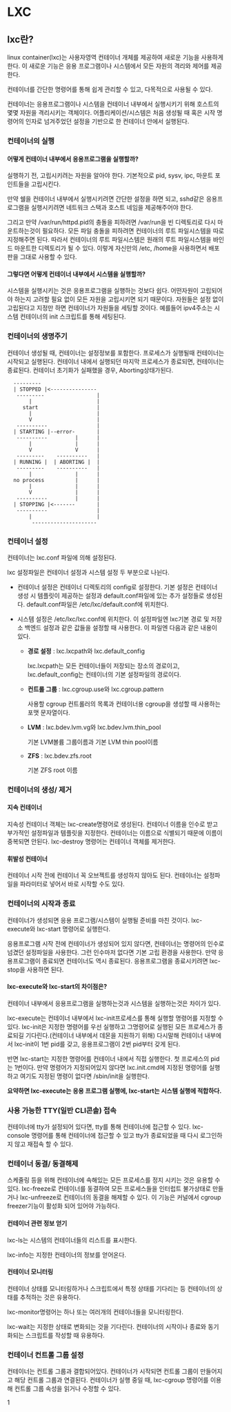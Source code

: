 # LXC

## lxc란?

linux container(lxc)는 사용자영역 컨테이너 개체를 제공하여 새로운 기능을 사용하게 한다.
이 새로운 기능은 응용 프로그램이나 시스템에서 모든 자원의 격리와 제어를 제공한다.

컨테이너를 간단한 명령어를 통해 쉽게 관리할 수 있고, 다목적으로 사용될 수 있다.

컨테이너는 응용프로그램이나 시스템을 컨테이너 내부에서 실행시키기 위해 호스트의 몇몇 자원을 격리시키는 객체이다.
어플리케이션/시스템은 처음 생성될 때 혹은 시작 명령어의 인자로 넘겨주었던 설정을 기반으로 한 컨테이너 안에서 실행된다.


### 컨테이너의 실행

#### 어떻게 컨테이너 내부에서 응용프로그램을 실행할까?

실행하기 전, 고립시키려는 자원을 알아야 한다. 기본적으로 pid, sysv, ipc, 마운트 포인트들을 고립시킨다.

만약 쉘을 컨테이너 내부에서 실행시키려면 간단한 설정을 하면 되고, sshd같은 응용프로그램을 실행시키려면 네트워크 스택과 호스트 네임을 제공해주어야 한다.

그리고 만약 /var/run/httpd.pid의 충돌을 피하려면 /var/run을 빈 디렉토리로 다시 마운트하는것이 필요하다. 모든 파일 충돌을 피하려면 컨테이너의 루트 파일시스템을 따로 지정해주면 된다. 따라서 컨테이너의 루트 파일시스템은 원래의 루트 파일시스템을 바인드 마운트한 디렉토리가 될 수 있다. 이렇게 자신만의 /etc, /home을 사용하면서 배포판을 그대로 사용할 수 있다.

#### 그렇다면 어떻게 컨테이너 내부에서 시스템을 실행할까?

시스템을 실행시키는 것은 응용프로그램을 실행하는 것보다 쉽다. 어떤자원이 고립되어야 하는지 고려할 필요 없이 모든 자원을 고립시키면 되기 때문이다. 자원들은 설정 없이 고립된다고 지정만 하면 컨테이너가 자원들을 세팅할 것이다. 예를들어 ipv4주소는 시스템 컨테이너의 init 스크립트를 통해 세팅된다.



### 컨테이너의 생명주기

컨테이너 생성될 때, 컨테이너는 설정정보를 포함한다. 프로세스가 실행될때 컨테이너는 시작되고 실행된다. 컨테이너 내에서 실행되던 마지막 프로세스가 종료되면, 컨테이너는 종료된다. 컨테이너 초기화가 실패했을 경우, Aborting상태가된다.

```
  ---------
  | STOPPED |<---------------
   ---------                 |
       |                     |
     start                   |
       |                     |
       V                     |
   ----------                |
  | STARTING |--error-       |
   ----------         |      |
       |              |      |
       V              V      |
   ---------    ----------   |
  | RUNNING |  | ABORTING |  |
   ---------    ----------   |
       |              |      |
  no process          |      |
       |              |      |
       V              |      |
   ----------         |      |
  | STOPPING |<-------       |
   ----------                |
       |                     |
        ---------------------
```



### 컨테이너 설정

컨테이너는 lxc.conf 파일에 의해 설정된다. 

lxc 설정파일은 컨테이너 설정과 시스템 설정 두 부분으로 나뉜다.

- 컨테이너 설정은 컨테이너 디렉토리의 config로 설정한다. 기본 설정은 컨테이너 생성 시 템플릿이 제공하는 설정과 default.conf파일에 있는 추가 설정들로 생성된다. default.conf파일은 /etc/lxc/default.conf에 위치한다.

- 시스템 설정은 /etc/lxc/lxc.conf에 위치한다. 이 설정파일엔 lxc기본 경로 및 저장소 백엔드 설정과 같은 값들을 설정할 때 사용한다.  이 파일엔 다음과 같은 내용이 있다.

  * **경로 설정** : lxc.lxcpath와 lxc.default_config

    lxc.lxcpath는 모든 컨테이너들이 저장되는 장소의 경로이고, lxc.default_config는 컨테이너의 기본 설정파일의 경로이다. 

  * **컨트롤 그룹** : lxc.cgroup.use와 lxc.cgroup.pattern

    사용할 cgroup 컨트롤러의 목록과 컨테이너용 cgroup을 생성할 때 사용하는 포맷 문자열이다.

  * **LVM** : lxc.bdev.lvm.vg와 lxc.bdev.lvm.thin_pool

    기본 LVM볼륨 그룹이름과 기본 LVM thin pool이름

  * **ZFS** : lxc.bdev.zfs.root

    기본 ZFS root 이름



### 컨테이너의 생성/ 제거 

#### 지속 컨테이너

지속성 컨테이너 객체는 lxc-create명령어로 생성된다.  컨테이너 이름을 인수로 받고 부가적인 설정파일과 템플릿을 지정한다. 컨테이너는 이름으로 식별되기 때문에 이름이 중복되면 안된다. lxc-destroy 명령어는 컨테이너 객체를 제거한다.

#### 휘발성 컨테이너

컨테이너 시작 전에 컨테이너 꼭 오브젝트를 생성하지 않아도 된다. 컨테이너는 설정파일을 파라미터로 넣어서 바로 시작할 수도 있다.



### 컨테이너의 시작과 종료

컨테이너가 생성되면 응용 프로그램/시스템이  실행될 준비를 마친 것이다. lxc-execute와 lxc-start 명령어로 실행한다.

응용프로그램 시작 전에 컨테이너가 생성되어 있지 않다면, 컨테이너는 명령어의 인수로 넘겼던 설정파일을 사용한다. 그런 인수마저 없다면 기본 고립 환경을 사용한다. 만약 응용프로그램이 종료되면 컨테이너도 역시 종료된다. 응용프로그램을 종료시키려면 lxc-stop을 사용하면 된다.

#### lxc-execute와 lxc-start의 차이점은?

컨테이너 내부에서 응용프로그램을 실행하는것과 시스템을 실행하는것은 차이가 있다.

lxc-execute는 컨테이너 내부에서 lxc-init프로세스를 통해 실행할 명령어를 지정할 수 있다. lxc-init은 지정한 명령어를 우선 실행하고 그명령어로 실행된 모든 프로세스가 종료되길 기다린다.(컨테이너 내부에서 데몬을 지원하기 위해) 다시말해 컨테이너 내부에서 lxc-init이 1번 pid를 갖고, 응용프로그램이 2번 pid부터 갖게 된다.



반면 lxc-start는 지정한 명령어를 컨테이너 내에서 직접 실행한다. 첫 프로세스의 pid는 1번이다.  만약 명령어가 지정되어있지 않다면 lxc.init.cmd에 지정된 명령어를 실행하고 여기도 지정된 명령이 없다면 /sbin/init을 실행한다.

**요약하면 lxc-execute는 응용 프로그램 실행에, lxc-start는 시스템 실행에 적합하다.**



### 사용 가능한 TTY(일반 CLI콘솔) 접속

컨테이너에 tty가 설정되어 있다면, tty를 통해 컨테이너에 접근할 수 있다. lxc-console 명령어를 통해 컨테이너에 접근할 수 있고 tty가 종료되었을 때 다시 로그인하지 않고 재접속 할 수 있다.



### 컨테이너 동결/ 동결해제

스케줄링 등을 위해 컨테이너에 속해있는 모든 프로세스를 정지 시키는 것은 유용할 수 있다. lxc-freeze로 컨테이너를 동결하여 모든 프로세스들을 인터럽트 불가상태로 만들거나 lxc-unfreeze로 컨테이너의 동결을 해제할 수 있다. 이 기능은 커널에서 cgroup freezer기능이 활성화 되어 있어야 가능하다.



#### 컨테이너 관련 정보 얻기

lxc-ls는 시스템의 컨테이너들의 리스트를 표시한다.

lxc-info는 지정한 컨테이너의 정보를 얻어온다.



#### 컨테이너 모니터링

컨테이너 상태를 모니터링하거나 스크립트에서 특정 상태를 기다리는 등 컨테이너의 상태를 추적하는 것은 유용하다.

lxc-monitor명령어는 하나 또는 여러개의 컨테이너들을 모니터링한다.

lxc-wait는 지정한 상태로 변화되는 것을 기다린다. 컨테이너의 시작이나 종료와 동기화되는 스크립트를 작성할 때 유용하다.



### 컨테이너 컨트롤 그룹 설정

컨테이너는 컨트롤 그룹과 결합되어있다. 컨테이너가 시작되면 컨트롤 그룹이 만들어지고 해당 컨트롤 그룹과 연결된다. 컨테이너가 실행 중일 때, lxc-cgroup 명령어를 이용해 컨트롤 그룹 속성을 읽거나 수정할 수 있다. 













1